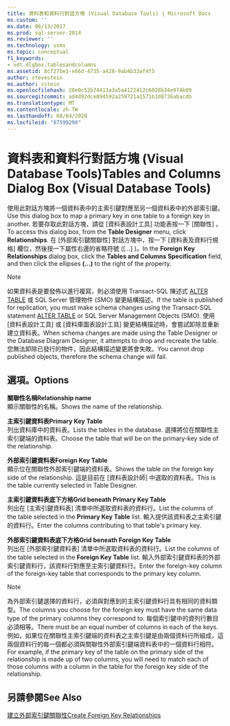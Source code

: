 ```yaml
---
title: 資料表和資料行對話方塊 (Visual Database Tools) | Microsoft Docs
ms.custom: ''
ms.date: 06/13/2017
ms.prod: sql-server-2014
ms.reviewer: ''
ms.technology: ssms
ms.topic: conceptual
f1_keywords:
- vdt.dlgbox.tablesandcolumns
ms.assetid: 8cf27be1-e66d-4735-a428-9ab4b33af4f5
author: stevestein
ms.author: sstein
ms.openlocfilehash: 28e0c52b74413a3a5a4122412c6028b34e974b09
ms.sourcegitcommit: ad4d92dce894592a259721a1571b1d8736abacdb
ms.translationtype: MT
ms.contentlocale: zh-TW
ms.lasthandoff: 08/04/2020
ms.locfileid: "87599298"
---
```

# <a name="tables-and-columns-dialog-box-visual-database-tools"></a><span data-ttu-id="8d13a-102">資料表和資料行對話方塊 (Visual Database Tools)</span><span class="sxs-lookup"><span data-stu-id="8d13a-102">Tables and Columns Dialog Box (Visual Database Tools)</span></span>
  <span data-ttu-id="8d13a-103">使用此對話方塊將一個資料表中的主索引鍵對應至另一個資料表中的外部索引鍵。</span><span class="sxs-lookup"><span data-stu-id="8d13a-103">Use this dialog box to map a primary key in one table to a foreign key in another.</span></span> <span data-ttu-id="8d13a-104">若要存取此對話方塊，請從 [資料表設計工具]  功能表按一下 [關聯性]  。</span><span class="sxs-lookup"><span data-stu-id="8d13a-104">To access this dialog box, from the **Table Designer** menu, click **Relationships**.</span></span> <span data-ttu-id="8d13a-105">在 [外部索引鍵關聯性]  對話方塊中，按一下 [資料表及資料行規格]  欄位，然後按一下屬性右邊的省略符號 ([...]  )。</span><span class="sxs-lookup"><span data-stu-id="8d13a-105">In the **Foreign Key Relationships** dialog box, click the **Tables and Columns Specification** field, and then click the ellipses **(...)** to the right of the property.</span></span>  
  
> [!NOTE]  
>  <span data-ttu-id="8d13a-106">如果資料表是要發佈以進行複寫，則必須使用 Transact-SQL 陳述式 [ALTER TABLE](/sql/t-sql/statements/alter-table-transact-sql) 或 SQL Server 管理物件 (SMO) 變更結構描述。</span><span class="sxs-lookup"><span data-stu-id="8d13a-106">If the table is published for replication, you must make schema changes using the Transact-SQL statement [ALTER TABLE](/sql/t-sql/statements/alter-table-transact-sql) or SQL Server Management Objects (SMO).</span></span> <span data-ttu-id="8d13a-107">使用 [資料表設計工具] 或 [資料庫圖表設計工具] 變更結構描述時，會嘗試卸除並重新建立資料表。</span><span class="sxs-lookup"><span data-stu-id="8d13a-107">When schema changes are made using the Table Designer or the Database Diagram Designer, it attempts to drop and recreate the table.</span></span> <span data-ttu-id="8d13a-108">您無法卸除已發行的物件，因此結構描述變更將會失敗。</span><span class="sxs-lookup"><span data-stu-id="8d13a-108">You cannot drop published objects, therefore the schema change will fail.</span></span>  
  
## <a name="options"></a><span data-ttu-id="8d13a-109">選項。</span><span class="sxs-lookup"><span data-stu-id="8d13a-109">Options</span></span>  
 <span data-ttu-id="8d13a-110">**關聯性名稱**</span><span class="sxs-lookup"><span data-stu-id="8d13a-110">**Relationship name**</span></span>  
 <span data-ttu-id="8d13a-111">顯示關聯性的名稱。</span><span class="sxs-lookup"><span data-stu-id="8d13a-111">Shows the name of the relationship.</span></span>  
  
 <span data-ttu-id="8d13a-112">**主索引鍵資料表**</span><span class="sxs-lookup"><span data-stu-id="8d13a-112">**Primary Key Table**</span></span>  
 <span data-ttu-id="8d13a-113">列出資料庫中的資料表。</span><span class="sxs-lookup"><span data-stu-id="8d13a-113">Lists the tables in the database.</span></span> <span data-ttu-id="8d13a-114">選擇將位在關聯性主索引鍵端的資料表。</span><span class="sxs-lookup"><span data-stu-id="8d13a-114">Choose the table that will be on the primary-key side of the relationship.</span></span>  
  
 <span data-ttu-id="8d13a-115">**外部索引鍵資料表**</span><span class="sxs-lookup"><span data-stu-id="8d13a-115">**Foreign Key Table**</span></span>  
 <span data-ttu-id="8d13a-116">顯示位在關聯性外部索引鍵端的資料表。</span><span class="sxs-lookup"><span data-stu-id="8d13a-116">Shows the table on the foreign key side of the relationship.</span></span> <span data-ttu-id="8d13a-117">這是目前在 [資料表設計師] 中選取的資料表。</span><span class="sxs-lookup"><span data-stu-id="8d13a-117">This is the table currently selected in Table Designer.</span></span>  
  
 <span data-ttu-id="8d13a-118">**主索引鍵資料表底下方格**</span><span class="sxs-lookup"><span data-stu-id="8d13a-118">**Grid beneath Primary Key Table**</span></span>  
 <span data-ttu-id="8d13a-119">列出在 [主索引鍵資料表]  清單中所選取資料表的資料行。</span><span class="sxs-lookup"><span data-stu-id="8d13a-119">List the columns of the table selected in the **Primary Key Table** list.</span></span> <span data-ttu-id="8d13a-120">輸入提供該資料表之主索引鍵的資料行。</span><span class="sxs-lookup"><span data-stu-id="8d13a-120">Enter the columns contributing to that table's primary key.</span></span>  
  
 <span data-ttu-id="8d13a-121">**外部索引鍵資料表底下方格**</span><span class="sxs-lookup"><span data-stu-id="8d13a-121">**Grid beneath Foreign Key Table**</span></span>  
 <span data-ttu-id="8d13a-122">列出在 [外部索引鍵資料表]  清單中所選取資料表的資料行。</span><span class="sxs-lookup"><span data-stu-id="8d13a-122">List the columns of the table selected in the **Foreign Key Table** list.</span></span> <span data-ttu-id="8d13a-123">輸入外部索引鍵資料表的外部索引鍵資料行，該資料行對應至主索引鍵資料行。</span><span class="sxs-lookup"><span data-stu-id="8d13a-123">Enter the foreign-key column of the foreign-key table that corresponds to the primary key column.</span></span>  
  
> [!NOTE]  
>  <span data-ttu-id="8d13a-124">為外部索引鍵選擇的資料行，必須與對應到的主索引鍵資料行具有相同的資料類型。</span><span class="sxs-lookup"><span data-stu-id="8d13a-124">The columns you choose for the foreign key must have the same data type of the primary columns they correspond to.</span></span> <span data-ttu-id="8d13a-125">每個索引鍵中的資列行數目必須相等。</span><span class="sxs-lookup"><span data-stu-id="8d13a-125">There must be an equal number of columns in each of the keys.</span></span> <span data-ttu-id="8d13a-126">例如，如果位在關聯性主索引鍵端的資料表之主索引鍵是由兩個資料行所組成，這兩個資料行的每一個都必須與關聯性外部索引鍵端資料表中的一個資料行相符。</span><span class="sxs-lookup"><span data-stu-id="8d13a-126">For example, if the primary key of the table on the primary side of the relationship is made up of two columns, you will need to match each of those columns with a column in the table for the foreign key side of the relationship.</span></span>  
  
## <a name="see-also"></a><span data-ttu-id="8d13a-127">另請參閱</span><span class="sxs-lookup"><span data-stu-id="8d13a-127">See Also</span></span>  
 [<span data-ttu-id="8d13a-128">建立外部索引鍵關聯性</span><span class="sxs-lookup"><span data-stu-id="8d13a-128">Create Foreign Key Relationships</span></span>](../../relational-databases/tables/create-foreign-key-relationships.md)  
  
  
